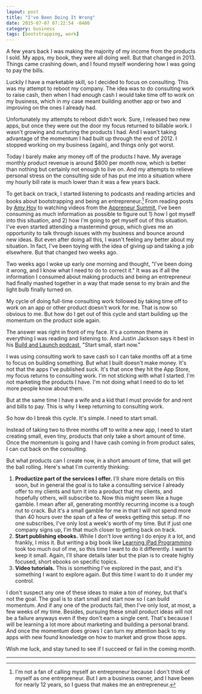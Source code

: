 ```yaml
---
layout: post
title: "I've Been Doing It Wrong"
date: 2015-07-07 07:22:54 -0400
category: business
tags: [bootstrapping, work]
---
```

A few years back I was making the majority of my income from the products I sold. My apps, my book, they were all doing well. But that changed in 2013. Things came crashing down, and I found myself wondering how I was going to pay the bills. 

Luckily I have a marketable skill, so I decided to focus on consulting. This was my attempt to reboot my company. The idea was to do consulting work to raise cash, then when I had enough cash I would take time off to work on my business, which in my case meant building another app or two and improving on the ones I already had.

Unfortunately my attempts to reboot didn't work. Sure, I released two new apps, but once they were out the door my focus returned to billable work. I wasn't growing and nurturing the products I had. And I wasn't taking advantage of the momentum I had built up through the end of 2012. I stopped working on my business (again), and things only got worst.

Today I barely make any money off of the products I have. My average monthly product revenue is around $800 per month now, which is better than nothing but certainly not enough to live on. And my attempts to relieve personal stress on the consulting side of has put me into a situation where my hourly bill rate is much lower than it was a few years back.

To get back on track, I started listening to podcasts and reading articles and books about bootstrapping and being an entrepreneur.[^1] From reading posts by [Amy Hoy][amyhoy] to watching videos from the [Appreneur Summit][summit], I've been consuming as much information as possible to figure out 1) how I got myself into this situation, and 2) how I'm going to get myself out of this situation. I've even started attending a mastermind group, which gives me an opportunity to talk through issues with my business and bounce around new ideas. But even after doing all this, I wasn't feeling any better about my situation. In fact, I've been toying with the idea of giving up and taking a job elsewhere. But that changed two weeks ago.

Two weeks ago I woke up early one morning and thought, "I've been doing it wrong, and I know what I need to do to correct it." It was as if all the information I consumed about making products and being an entrepreneur had finally mashed together in a way that made sense to my brain and the light bulb finally turned on.

My cycle of doing full-time consulting work followed by taking time off to work on an app or other product doesn't work for me. That is now so obvious to me. But how do I get out of this cycle and start building up the momentum on the product side again. 

The answer was right in front of my face. It's a common theme in everything I was reading and listening to. And Justin Jackson says it best in his [Build and Launch podcast][build], "Start small, start now." 

I was using consulting work to save cash so I can take months off at a time to focus on building something. But what I built doesn't make money. It's not that the apps I've published suck. It's that once they hit the App Store, my focus returns to consulting work. I'm not sticking with what I started. I'm not marketing the products I have. I'm not doing what I need to do to let more people know about them. 

But at the same time I have a wife and a kid that I must provide for and rent and bills to pay. This is why I keep returning to consulting work.

So how do I break this cycle. It's simple. I need to start small. 

Instead of taking two to three months off to write a new app, I need to start creating small, even tiny, products that only take a short amount of time. Once the momentum is going and I have cash coming in from product sales, I can cut back on the consulting. 

But what products can I create now, in a short amount of time, that will get the ball rolling. Here's what I'm currently thinking:

1. **Productize part of the services I offer.** I'll share more details on this soon, but in general the goal is to take a consulting service I already offer to my clients and turn it into a product that my clients, and hopefully others, will subscribe to. Now this might seem like a huge gamble. I mean after all, generating monthly recurring income is a tough nut to crack. But it's a small gamble for me in that I will not spend more than 40 hours over the span of a few of weeks getting this setup. If no one subscribes, I've only lost a week's worth of my time. But if just one company signs up, I'm that much closer to getting back on track.
2. **Start publishing ebooks.** While I don't love writing I do enjoy it a lot, and frankly, I miss it. But writing a big book like [Learning iPad Programming][lipad] took too much out of me, so this time I want to do it differently. I want to keep it small. Again, I'll share details later but the plan is to create highly focused, short ebooks on specific topics. 
3. **Video tutorials.** This is something I've explored in the past, and it's something I want to explore again. But this time I want to do it under my control.

I don't suspect any one of these ideas to make a ton of money, but that's not the goal. The goal is to start small and start now so I can build momentum. And if any one of the products fail, then I've only lost, at most, a few weeks of my time. Besides, pursuing these small product ideas will not be a failure anyways even if they don't earn a single cent. That's because I will be learning a lot more about marketing and building a personal brand. And once the momentum does grows I can turn my attention back to my apps with new found knowledge on how to market and grow those apps.

Wish me luck, and stay tuned to see if I succeed or fail in the coming month.

---

[^1]: I'm not a fan of calling myself an entrepreneur because I don't think of myself as one entrepreneur. But I am a business owner, and I have been for nearly 12 years, so I guess that makes me an entrepreneur.

[amyhoy]: https://unicornfree.com
[summit]: http://appreneursummit.com
[build]: http://buildandlaunch.net
[lipad]: http://www.learningipadprogramming.com

